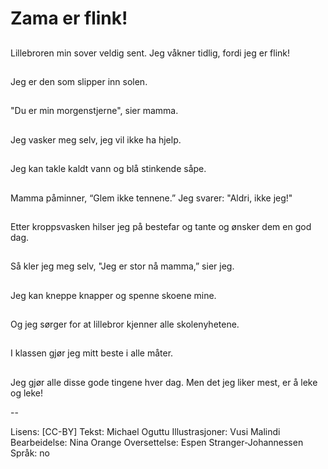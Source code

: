 # Zama er flink!

##
Lillebroren min sover veldig sent.
Jeg våkner tidlig, fordi jeg er flink!

##
Jeg er den som slipper inn solen.

##
"Du er min morgenstjerne", sier mamma.

##
Jeg vasker meg selv, jeg vil ikke ha hjelp.

##
Jeg kan takle kaldt vann og blå stinkende såpe.

##
Mamma påminner, “Glem ikke tennene.”
Jeg svarer: "Aldri, ikke jeg!"

##
Etter kroppsvasken hilser jeg på bestefar og tante og ønsker dem en god dag.

##
Så kler jeg meg selv, "Jeg er stor nå mamma,” sier jeg.

##
Jeg kan kneppe knapper og spenne skoene mine.

##
Og jeg sørger for at lillebror kjenner alle skolenyhetene.

##
I klassen gjør jeg mitt beste i alle måter.

##
Jeg gjør alle disse gode tingene hver dag.
Men det jeg liker mest, er å leke og leke!

--

Lisens: [CC-BY]
Tekst: Michael Oguttu
Illustrasjoner: Vusi Malindi
Bearbeidelse: Nina Orange
Oversettelse: Espen Stranger-Johannessen
Språk: no
